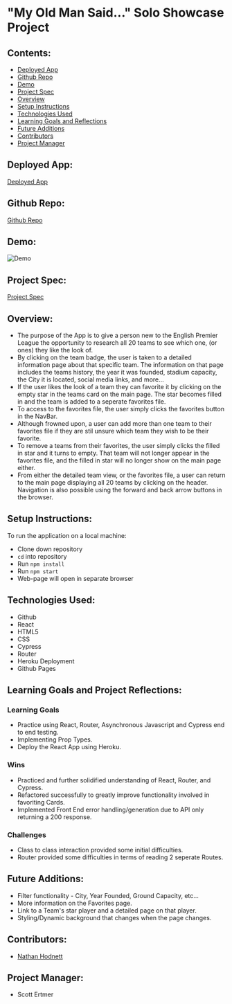 # "My Old Man Said..."  Solo Showcase Project

## Contents:
* [Deployed App](#deployed-app)
* [Github Repo](#github-repo)
* [Demo](#demo)
* [Project Spec](#project-spec)
* [Overview](#overview)
* [Setup Instructions](#setup-instructions)
* [Technologies Used](#technologies-used)
* [Learning Goals and Reflections](#learning-goals-and-reflections)
* [Future Additions](#future-additions)
* [Contributors](#contributors)
* [Project Manager](#project-manager)

## Deployed App:
[Deployed App]()

## Github Repo:
[Github Repo](https://github.com/nhodnett/premier-league)

## Demo:
![Demo](https://media.giphy.com/media/abQ97G0QjoAA2VlYJ1/giphy.gif)

## Project Spec:
[Project Spec](https://frontend.turing.edu/projects/module-3/showcase.html)

## Overview:
* The purpose of the App is to give a person new to the English Premier League the opportunity to research all 20 teams to see which one, (or ones) they like the look of.
* By clicking on the team badge, the user is taken to a detailed information page about that specific team. The information on that page includes the teams history, the year it was founded, stadium capacity, the City it is located, social media links, and more... 
* If the user likes the look of a team they can favorite it by clicking on the empty star in the teams card on the main page. The star becomes filled in and the team is added to a seperate favorites file.
* To access to the favorites file, the user simply clicks the favorites button in the NavBar.
* Although frowned upon, a user can add more than one team to their favorites file if they are stil unsure which team they wish to be their favorite.
* To remove a teams from their favorites, the user simply clicks the filled in star and it turns to empty. That team will not longer appear in the favorites file, and the filled in star will no longer show on the main page either.
* From either the detailed team view, or the favorites file, a user can return to the main page displaying all 20 teams by clicking on the header. Navigation is also possible using the forward and back arrow buttons in the browser.

## Setup Instructions:
To run the application on a local machine:

* Clone down repository
* `cd` into repository
* Run `npm install`
* Run `npm start`
* Web-page will open in separate browser

## Technologies Used:
* Github
* React
* HTML5
* CSS
* Cypress
* Router
* Heroku Deployment
* Github Pages

## Learning Goals and Project Reflections:
### Learning Goals
* Practice using React, Router, Asynchronous Javascript and Cypress end to end testing.
* Implementing Prop Types.
* Deploy the React App using Heroku.

### Wins
* Practiced and further solidified understanding of React, Router, and Cypress.
* Refactored successfully to greatly improve functionality involved in favoriting Cards.
* Implemented Front End error handling/generation due to API only returning a 200 response. 

### Challenges
* Class to class interaction provided some initial difficulties.
* Router provided some difficulties in terms of reading 2 seperate Routes.

## Future Additions:
* Filter functionality - City, Year Founded, Ground Capacity, etc...
* More information on the Favorites page.
* Link to a Team's star player and a detailed page on that player.
* Styling/Dynamic background that changes when the page changes.

## Contributors:
* [Nathan Hodnett](https://github.com/nhodnett)


## Project Manager:
* Scott Ertmer